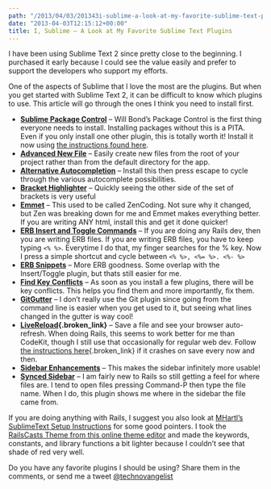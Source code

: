 ```yaml
---
path: "/2013/04/03/201343i-sublime-a-look-at-my-favorite-sublime-text-plugins/" 
date: "2013-04-03T12:15:12+00:00" 
title: I, Sublime – A Look at My Favorite Sublime Text Plugins
---
```

I have been using Sublime Text 2 since pretty close to the beginning. I purchased it early because I could see the value easily and prefer to support the developers who support my efforts. 

One of the aspects of Sublime that I love the most are the plugins. But when you get started with Sublime Text 2, it can be difficult to know which plugins to use. This article will go through the ones I think you need to install first.

  * **[Sublime Package Control][1]** &#8211; Will Bond’s Package Control is the first thing everyone needs to install. Installing packages without this is a PITA. Even if you only install one other plugin, this is totally worth it! Install it now using [the instructions found here][2].
  * **[Advanced New File][3]** &#8211; Easily create new files from the root of your project rather than from the default directory for the app.
  * **[Alternative Autocompletion][4]** &#8211; Install this then press escape to cycle through the various autocomplete possibilities.
  * **[Bracket Highlighter][5]** &#8211; Quickly seeing the other side of the set of brackets is very useful
  * **[Emmet][6]** &#8211; This used to be called ZenCoding. Not sure why it changed, but Zen was breaking down for me and Emmet makes everything better. If you are writing ANY html, install this and get it done quicker!
  * **[ERB Insert and Toggle Commands][7]** &#8211; If you are doing any Rails dev, then you are writing ERB files. If you are writing ERB files, you have to keep typing `<% %>`. Everytime I do that, my finger searches for the % key. Now I press a simple shortcut and cycle between `<% %>, <%= %>. <%- %>`
  * **[ERB Snippets][8]** &#8211; More ERB goodness. Some overlap with the Insert/Toggle plugin, but thats still easier for me.
  * **[Find Key Conflicts][9]** &#8211; As soon as you install a few plugins, there will be key conflicts. This helps you find them and more importantly, fix them.
  * **[GitGutter][10]** &#8211; I don’t really use the Git plugin since going from the command line is easier when you get used to it, but seeing what lines changed in the gutter is way cool!
  * **[LiveReload][11]{.broken_link}** &#8211; Save a file and see your browser auto-refresh. When doing Rails, this seems to work better for me than CodeKit, though I still use that occasionally for regular web dev. Follow [the instructions here][12]{.broken_link} if it crashes on save every now and then.
  * **[Sidebar Enhancements][13]** &#8211; This makes the sidebar infinitely more usable!
  * **[Synced Sidebar][14]** &#8211; I am fairly new to Rails so still getting a feel for where files are. I tend to open files pressing Command-P then type the file name. When I do, this plugin shows me where in the sidebar the file came from.

If you are doing anything with Rails, I suggest you also look at [MHartl’s SublimeText Setup Instructions][15] for some good pointers. I took the [RailsCasts Theme from this online theme editor][16] and made the keywords, constants, and library functions a bit lighter because I couldn’t see that shade of red very well.

Do you have any favorite plugins I should be using? Share them in the comments, or send me a tweet [@technovangelist][17]

 [1]: http://wbond.net/sublime_packages/package_control
 [2]: http://wbond.net/sublime_packages/package_control/installation
 [3]: https://github.com/skuroda/Sublime-AdvancedNewFile
 [4]: https://github.com/alexstaubo/sublime_text_alternative_autocompletion
 [5]: https://github.com/facelessuser/BracketHighlighter
 [6]: http://emmet.io/
 [7]: https://github.com/eddorre/SublimeERB
 [8]: https://github.com/matthewrobertson/ERB-Sublime-Snippets
 [9]: https://github.com/skuroda/FindKeyConflicts
 [10]: http://www.jisaacks.com/gitgutter
 [11]: https://github.com/dz0ny/LiveReload-sublimetext2
 [12]: https://github.com/dz0ny/LiveReload-sublimetext2/issues/15#issuecomment-9006198
 [13]: https://github.com/titoBouzout/SideBarEnhancements
 [14]: https://github.com/sobstel/SyncedSideBar
 [15]: https://github.com/mhartl/rails_tutorial_sublime_text
 [16]: http://tmtheme-editor.herokuapp.com/#/RailsCasts
 [17]: https://twitter.com/technovangelist